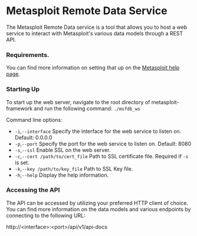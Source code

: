 # Metasploit Remote Data Service

The Metasploit Remote Data service is a tool that allows you to host a web service to interact
with Metasploit's various data models through a REST API.

### Requirements.
You can find more information on setting that up on the 
[Metasploit help page](https://metasploit.help.rapid7.com/docs/managing-the-database).

### Starting Up
To start up the web server, navigate to the root directory of metasploit-framework and run the
following command: `./msfdb_ws`

Command line options:

 - `-i`,`--interface` Specify the interface for the web service to listen on. Default: 0.0.0.0
 - `-p`,`--port` Specify the port for the web service to listen on. Default: 8080
 - `-s`,`--ssl` Enable SSL on the web server.
 - `-c`,`--cert /path/to/cert_file` Path to SSL certificate file. Required if `-s` is set.
 - `-k`,`--key /path/to/key_file` Path to SSL Key file.
 - `-h`,`--help` Display the help information.
 
### Accessing the API
The API can be accessed by utilizing your preferred HTTP client of choice. You can find more
information on the data models and various endpoints by connecting to the following URL:

http://\<interface\>:\<port\>/api/v1/api-docs